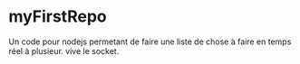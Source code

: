 # myFirstRepo
Un code pour nodejs permetant de faire une liste de chose à faire en temps réel à plusieur.
vive le socket.
